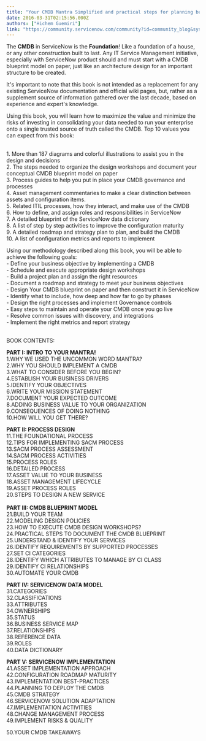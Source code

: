 ```yaml
---
title: "Your CMDB Mantra Simplified and practical steps for planning building  implementing Your CMDB in ServiceNow ServiceNow Concepts  Design Book "
date: 2016-03-31T02:15:56.000Z
authors: ["Hichem Guemiri"]
link: "https://community.servicenow.com/community?id=community_blog&sys_id=66fd662ddbd0dbc01dcaf3231f9619e5"
---
```

<p>The <strong>CMDB</strong> in ServiceNow is the <strong>Foundation</strong>! Like a foundation of a house, or any other construction built to last. Any IT Service Management initiative, especially with ServiceNow product should and must start with a CMDB blueprint model on paper, just like an architecture design for an important structure to be created.</p><p></p><p>It's important to note that this book is not intended as a replacement for any existing ServiceNow documentation and official wiki pages, but, rather as a supplement source of information gathered over the last decade, based on experience and expert's knowledge.</p><p></p><p>Using this book, you will learn how to maximize the value and minimize the risks of investing in consolidating your data needed to run your enterprise onto a single trusted source of truth called the CMDB. Top 10 values you can expect from this book:</p><p><br/>1. More than 187 diagrams and colorful illustrations to assist you in the design and decisions<br/> 2. The steps needed to organize the design workshops and document your conceptual CMDB blueprint model on paper<br/> 3. Process guides to help you put in place your CMDB governance and processes<br/> 4. Asset management commentaries to make a clear distinction between assets and configuration items.<br/> 5. Related ITIL processes, how they interact, and make use of the CMDB<br/> 6. How to define, and assign roles and responsibilities in ServiceNow<br/> 7. A detailed blueprint of the ServiceNow data dictionary<br/> 8. A list of step by step activities to improve the configuration maturity<br/> 9. A detailed roadmap and strategy plan to plan, and build the CMDB<br/> 10. A list of configuration metrics and reports to implement</p><p></p><p>Using our methodology described along this book, you will be able to achieve the following goals:<br/> - Define your business objective by implementing a CMDB<br/> - Schedule and execute appropriate design workshops<br/> - Build a project plan and assign the right resources<br/> - Document a roadmap and strategy to meet your business objectives<br/> - Design Your CMDB blueprint on paper and then construct it in ServiceNow<br/> - Identify what to include, how deep and how far to go by phases<br/> - Design the right processes and implement Governance controls<br/> - Easy steps to maintain and operate your CMDB once you go live<br/> - Resolve common issues with discovery, and integrations<br/> - Implement the right metrics and report strategy</p><p></p><p><br/>BOOK CONTENTS:</p><p></p><p><strong>PART I: INTRO TO YOUR MANTRA!</strong><br/>1.WHY WE USED THE UNCOMMON WORD MANTRA?<br/>2.WHY YOU SHOULD IMPLEMENT A CMDB<br/>3.WHAT TO CONSIDER BEFORE YOU BEGIN?<br/>4.ESTABLISH YOUR BUSINESS DRIVERS<br/>5.IDENTIFY YOUR OBJECTIVES<br/>6.WRITE YOUR MISSION STATEMENT<br/>7.DOCUMENT YOUR EXPECTED OUTCOME<br/>8.ADDING BUSINESS VALUE TO YOUR ORGANIZATION<br/>9.CONSEQUENCES OF DOING NOTHING<br/>10.HOW WILL YOU GET THERE?</p><p></p><p><strong>PART II: PROCESS DESIGN</strong><br/>11.THE FOUNDATIONAL PROCESS<br/>12.TIPS FOR IMPLEMENTING SACM PROCESS<br/>13.SACM PROCESS ASSESSMENT<br/>14.SACM PROCESS ACTIVITIES<br/>15.PROCESS ROLES<br/>16.DETAILED PROCESS<br/>17.ASSET VALUE TO YOUR BUSINESS<br/>18.ASSET MANAGEMENT LIFECYCLE<br/>19.ASSET PROCESS ROLES<br/>20.STEPS TO DESIGN A NEW SERVICE<br/><strong><br/>PART III: CMDB BLUEPRINT MODEL</strong><br/>21.BUILD YOUR TEAM<br/>22.MODELING DESIGN POLICIES<br/>23.HOW TO EXECUTE CMDB DESIGN WORKSHOPS?<br/>24.PRACTICAL STEPS TO DOCUMENT THE CMDB BLUEPRINT<br/>25.UNDERSTAND &amp; IDENTIFY YOUR SERVICES<br/>26.IDENTIFY REQUIREMENTS BY SUPPORTED PROCESSES<br/>27.SET CI CATEGORIES<br/>28.IDENTIFY WHICH ATTRIBUTES TO MANAGE BY CI CLASS<br/>29.IDENTIFY CI RELATIONSHIPS<br/>30.AUTOMATE YOUR CMDB</p><p></p><p><strong>PART IV: SERVICENOW DATA MODEL</strong><br/>31.CATEGORIES<br/>32.CLASSIFICATIONS<br/>33.ATTRIBUTES<br/>34.OWNERSHIPS<br/>35.STATUS<br/>36.BUSINESS SERVICE MAP<br/>37.RELATIONSHIPS<br/>38.REFERENCE DATA<br/>39.ROLES<br/>40.DATA DICTIONARY</p><p></p><p><strong>PART V: SERVICENOW IMPLEMENTATION</strong><br/>41.ASSET IMPLEMENTATION APPROACH<br/>42.CONFIGURATION ROADMAP MATURITY<br/>43.IMPLEMENTATION BEST-PRACTICES<br/>44.PLANNING TO DEPLOY THE CMDB<br/>45.CMDB STRATEGY<br/>46.SERVICENOW SOLUTION ADAPTATION<br/>47.IMPLEMENTATION ACTIVITIES<br/>48.CHANGE MANAGEMENT PROCESS<br/>49.IMPLEMENT RISKS &amp; QUALITY</p><p>50.YOUR CMDB TAKEAWAYS</p>